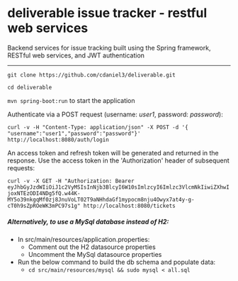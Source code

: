 # deliverable issue tracker - restful web services
Backend services for issue tracking built using the Spring framework, RESTful web services, and JWT authentication

***

`git clone https://github.com/cdaniel3/deliverable.git`

`cd deliverable`

`mvn spring-boot:run` to start the application

Authenticate via a POST request (username: *user1*, password: *password*):

`curl -v -H "Content-Type: application/json" -X POST -d '{ "username":"user1","password":"password"}' http://localhost:8080/auth/login`

An access token and refresh token will be generated and returned in the response. Use the access token in the 'Authorization' header of subsequent requests:

`curl -v -X GET -H "Authorization: Bearer eyJhbGyJzdWIiOiJ1c2VyMSIsInNjb3BlcyI6W10sImlzcyI6Imlzc3VlcmNkIiwiZXhwIjoxNTEzODI4NDg5fQ.w44K-MY5o39nkgqMf0zj8JnuVoLT02T9aNHhdaGf1mypocm8nju4Owyx7at4y-g-cT0h9sZpROeWK3mPC97s1g" http://localhost:8080/tickets`

##### Alternatively, to use a MySql database instead of H2:
* In src/main/resources/application.properties:
  * Comment out the H2 datasource properties
  * Uncomment the MySql datasource properties
* Run the below command to build the db schema and populate data:
  * `cd src/main/resources/mysql && sudo mysql < all.sql`